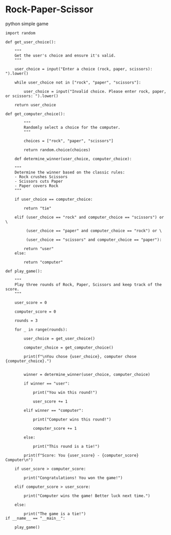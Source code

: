 # Rock-Paper-Scissor
python simple game


	import random

    def get_user_choice():
	
		"""
	    Get the user's choice and ensure it's valid.
	    """
	 
		user_choice = input("Enter a choice (rock, paper, scissors): ").lower()
	    
		while user_choice not in ["rock", "paper", "scissors"]:
	    
			user_choice = input("Invalid choice. Please enter rock, paper, or scissors: ").lower()
	    
		return user_choice

	def get_computer_choice():
		    
			"""
		    Randomly select a choice for the computer.
		    """
		    
			choices = ["rock", "paper", "scissors"]
		    
			return random.choice(choices)
	
		def determine_winner(user_choice, computer_choice):
	    
		"""
	    Determine the winner based on the classic rules:
	    - Rock crushes Scissors
	    - Scissors cuts Paper
	    - Paper covers Rock
	    """
	    
		if user_choice == computer_choice:
	    
			return "tie"
	    
		elif (user_choice == "rock" and computer_choice == "scissors") or \
	    
			 (user_choice == "paper" and computer_choice == "rock") or \
	         
			 (user_choice == "scissors" and computer_choice == "paper"):
	        
			return "user"
	    else:
	    
			return "computer"

	def play_game():
	    
		"""
	    Play three rounds of Rock, Paper, Scissors and keep track of the score.
	    """
	    
		user_score = 0
	    
		computer_score = 0
	    
		rounds = 3
	
	    for _ in range(rounds):
	    
			user_choice = get_user_choice()
	        
			computer_choice = get_computer_choice()
	        
			print(f"\nYou chose {user_choice}, computer chose {computer_choice}.")
	        
			
	  		winner = determine_winner(user_choice, computer_choice)
	        
			if winner == "user":
	        
				print("You win this round!")
	            
				user_score += 1
	        
			elif winner == "computer":
	        
				print("Computer wins this round!")
	            
				computer_score += 1
	        
			else:
	        
				print("This round is a tie!")
	
	        print(f"Score: You {user_score} - {computer_score} Computer\n")
	
	    if user_score > computer_score:
	    
			print("Congratulations! You won the game!")
	    
		elif computer_score > user_score:
	    
			print("Computer wins the game! Better luck next time.")
	    
		else:
	    
			print("The game is a tie!")
	if __name__ == "__main__":
	
 		play_game()


















 
